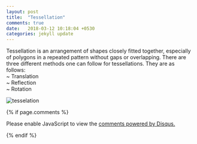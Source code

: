 ```yaml
---
layout: post
title:  "Tessellation"
comments: true
date:   2018-03-12 10:18:04 +0530
categories: jekyll update
---
```


Tessellation is an arrangement of shapes closely fitted together, especially of polygons in a repeated pattern without gaps or overlapping.
There are three different methods one can follow for tessellations. They are as follows:<br/>
~ Translation<br/>
~ Reflection<br/>
~ Rotation<br/>

![tesselation](https://user-images.githubusercontent.com/36836452/37271065-5a9b6430-25f7-11e8-9df9-62d6cb03f68f.jpg)

{% if page.comments %}

<div id="disqus_thread"></div>
<script>

/**
*  RECOMMENDED CONFIGURATION VARIABLES: EDIT AND UNCOMMENT THE SECTION BELOW TO INSERT DYNAMIC VALUES FROM YOUR PLATFORM OR CMS.
*  LEARN WHY DEFINING THESE VARIABLES IS IMPORTANT: https://disqus.com/admin/universalcode/#configuration-variables*/
/*
var disqus_config = function () {
this.page.url = PAGE_URL;  // Replace PAGE_URL with your page's canonical URL variable
this.page.identifier = PAGE_IDENTIFIER; // Replace PAGE_IDENTIFIER with your page's unique identifier variable
};
*/
(function() { // DON'T EDIT BELOW THIS LINE
var d = document, s = d.createElement('script');
s.src = 'https://hitiksha-github-io.disqus.com/embed.js';
s.setAttribute('data-timestamp', +new Date());
(d.head || d.body).appendChild(s);
})();
</script>
<noscript>Please enable JavaScript to view the <a href="https://disqus.com/?ref_noscript">comments powered by Disqus.</a></noscript>
                            

{% endif %}
